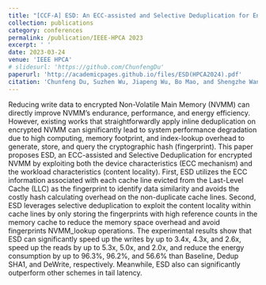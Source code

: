 ```yaml
---
title: "[CCF-A] ESD: An ECC-assisted and Selective Deduplication for Encrypted Non-Volatile Main Memory"
collection: publications
category: conferences
permalink: /publication/IEEE-HPCA 2023
excerpt: ' '
date: 2023-03-24
venue: 'IEEE HPCA'
# slidesurl: 'https://github.com/ChunfengDu'
paperurl: 'http://academicpages.github.io/files/ESD(HPCA2024).pdf'
citation: 'Chunfeng Du, Suzhen Wu, Jiapeng Wu, Bo Mao, and Shengzhe Wang. ESD: An ECC-assisted and Selective Deduplication for Non-Volatile Main Memory. In Proceedings of the 29th IEEE International Symposium on High-Performance Computer Architecture (HPCA’23), Montreal, QC, Canada, February 25–March 01, 2023.'
---
```


Reducing write data to encrypted Non-Volatile Main Memory (NVMM) can directly improve NVMM’s endurance, performance, and energy efficiency. However, existing works that straightforwardly apply inline deduplication on encrypted NVMM can significantly lead to system performance degradation due to high computing, memory footprint, and index-lookup overhead to generate, store, and query the cryptographic hash (fingerprint). This paper proposes ESD, an ECC-assisted and Selective Deduplication for encrypted NVMM by exploiting both the device characteristics (ECC mechanism) and the workload characteristics (content locality). First, ESD utilizes the ECC information associated with each cache line evicted from the Last-Level Cache (LLC) as the fingerprint to identify data similarity and avoids the costly hash calculating overhead on the non-duplicate cache lines. Second, ESD leverages selective deduplication to exploit the content locality within cache lines by only storing the fingerprints with high reference counts in the memory cache to reduce the memory space overhead and avoid fingerprints NVMM_lookup operations. The experimental results show that ESD can significantly speed up the writes by up to 3.4x, 4.3x, and 2.6x, speed up the reads by up to 5.3x, 5.0x, and 2.0x, and reduce the energy consumption by up to 96.3%, 96.2%, and 56.6% than Baseline, Dedup SHA1, and DeWrite, respectively. Meanwhile, ESD also can significantly outperform other schemes in tail latency.

